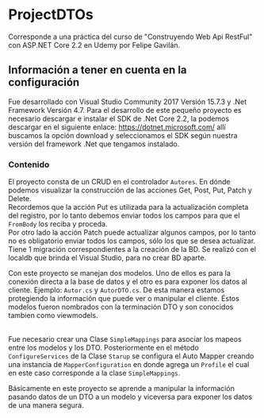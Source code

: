 # ProjectDTOs
Corresponde a una práctica del curso de "Construyendo Web Api RestFul" con ASP.NET Core 2.2 en Udemy por Felipe Gavilán.

## Información a tener en cuenta en la configuración
Fue desarrollado con Visual Studio Community 2017 Versión 15.7.3 y .Net Framework Versión 4.7.
Para el desarrollo de este pequeño proyecto es necesario descargar e instalar el SDK de .Net Core 2.2, la podemos descargar en el siguiente enlace: https://dotnet.microsoft.com/ allí buscamos la opción download y seleccionamos el SDK según nuestra versión del framework .Net que tengamos instalado.

### Contenido
El proyecto consta de un CRUD en el controlador `Autores`. En dónde podemos visualizar la construcción de las acciones Get, Post, Put, Patch y Delete.<br>
Recordemos que la acción Put es utilizada para la actualización completa del registro, por lo tanto debemos enviar todos los campos para que el `FromBody` los reciba y proceda.<br>
Por otro lado la acción Patch puede actualizar algunos campos, por lo tanto no es obligatorio enviar todos los campos, sólo los que se desea actualizar.<br>
Tiene 1 migración correspondientes a la creación de la BD. Se realizó con el localdb que brinda el Visual Studio, para no crear BD aparte.<br>

Con este proyecto se manejan dos modelos. Uno de ellos es para la conexión directa a la base de datos y el otro es para exponer los datos al cliente. Ejemplo: `Autor.cs` y `AutorDTO.cs`. De esta manera estamos protegiendo la información que puede ver o manipular el cliente. Éstos modelos fueron nombrados con la terminación DTO y son conocidos tambien como viewmodels.<br><br>

Fue necesario crear una Clase `SimpleMappings` para asociar los mapeos entre los modelos y los DTO. Posteriormente en el método `ConfigureServices` de la Clase `Starup` se configura el Auto Mapper creando una instancia de `MapperConfiguration` en donde agrega un `Profile` el cual en este caso corresponde a la clase `SimpleMappings`. <br>

Básicamente en este proyecto se aprende a manipular la información pasando datos de un DTO a un modelo y viceversa para exponer los datos de una manera segura.
